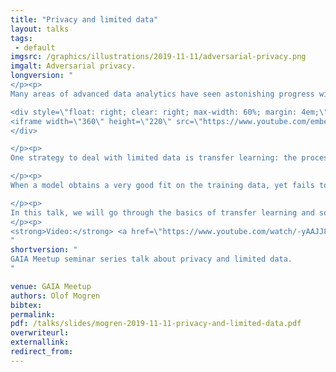 ```yaml
---
title: "Privacy and limited data"
layout: talks
tags:
 - default
imgsrc: /graphics/illustrations/2019-11-11/adversarial-privacy.png
imgalt: Adversarial privacy.
longversion: "
</p><p>
Many areas of advanced data analytics have seen astonishing progress with deep learning. Deep neural networks now power systems that excel in image processing, playing ancient board-games, and interpreting natural language. These networks have a high learning capacity, but they require large amounts of training data to come to their full potential. What choices do we have when the required amounts of data can not be met? And how do we ensure privacy for individuals that may be part of the datasets that underlie our conclusions?

<div style=\"float: right; clear: right; max-width: 60%; margin: 4em;\" />
<iframe width=\"360\" height=\"220\" src=\"https://www.youtube.com/embed/-yAAJJ84cwU\" frameborder=\"0\" allow=\"accelerometer; autoplay; clipboard-write; encrypted-media; gyroscope; picture-in-picture\" allowfullscreen></iframe>
</div>

</p><p>
One strategy to deal with limited data is transfer learning: the process of training a model in two stages: first using a large generic dataset, and then on data from the target domain where the model will later be used and evaluated. For instance, you may pre-train a model for classification on a large and easily available dataset such as Imagenet, and then perform the fine-tuning on a different dataset, or even on a different task such as semantic segmentation. For convolutional neural networks in computer vision applications, this kind of initialization has been successfully employed for years, and similar approaches have now started to emerge for applications in natural language processing. The Transformer-based architectures such as BERT and GPT-2 can now be trained in similar ways for language applications.

</p><p>
When a model obtains a very good fit on the training data, yet fails to generalize to unseen test data, is an issue referred to as overfitting. Interestingly enough, this is closely linked to the issue of privacy. Special care needs to be taken about both, especially when using datasets of limited size. When a model fails to generalize due to overfitting, it also starts to memorize information that is specific to the training data. For sensitive applications, this may be information that we'd like the model not to expose. Limiting overfitting can lead to improving privacy but this neat side-effect may not be enough in practice. Ensuring privacy may also be approached using mechanisms such as particular ensemble setups or adversarial learning.

</p><p>
In this talk, we will go through the basics of transfer learning and some issues of data privacy with some possible remedies, illustrated with examples from the AI research at RISE Research Institutes of Sweden.
</p><p>
<strong>Video:</strong> <a href=\"https://www.youtube.com/watch/-yAAJJ84cwU\">Youtube</a>
"
shortversion: "
GAIA Meetup seminar series talk about privacy and limited data.
"

venue: GAIA Meetup
authors: Olof Mogren
bibtex: 
permalink:
pdf: /talks/slides/mogren-2019-11-11-privacy-and-limited-data.pdf
overwriteurl: 
externallink: 
redirect_from: 
---
```


